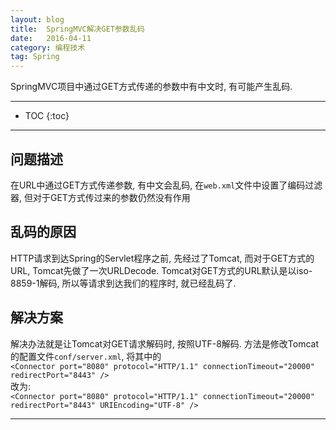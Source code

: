 ```yaml
---
layout: blog
title:  SpringMVC解决GET参数乱码
date:   2016-04-11
category: 编程技术
tag: Spring
---
```

SpringMVC项目中通过GET方式传递的参数中有中文时, 有可能产生乱码.




*****

* TOC
{:toc}

*****

## 问题描述

在URL中通过GET方式传递参数, 有中文会乱码, 在`web.xml`文件中设置了编码过滤器, 但对于GET方式传过来的参数仍然没有作用

## 乱码的原因

HTTP请求到达Spring的Servlet程序之前, 先经过了Tomcat, 而对于GET方式的URL, Tomcat先做了一次URLDecode.  Tomcat对GET方式的URL默认是以iso-8859-1解码, 所以等请求到达我们的程序时, 就已经乱码了.

## 解决方案

解决办法就是让Tomcat对GET请求解码时, 按照UTF-8解码. 方法是修改Tomcat的配置文件`conf/server.xml`, 将其中的  
`<Connector port="8080" protocol="HTTP/1.1" connectionTimeout="20000" redirectPort="8443" />`  
改为:  
`<Connector port="8080" protocol="HTTP/1.1" connectionTimeout="20000" redirectPort="8443" URIEncoding="UTF-8" />`


*****
